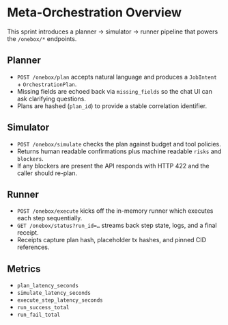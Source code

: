 # Meta-Orchestration Overview

This sprint introduces a planner → simulator → runner pipeline that powers the `/onebox/*` endpoints.

## Planner

* `POST /onebox/plan` accepts natural language and produces a `JobIntent` + `OrchestrationPlan`.
* Missing fields are echoed back via `missing_fields` so the chat UI can ask clarifying questions.
* Plans are hashed (`plan_id`) to provide a stable correlation identifier.

## Simulator

* `POST /onebox/simulate` checks the plan against budget and tool policies.
* Returns human readable confirmations plus machine readable `risks` and `blockers`.
* If any blockers are present the API responds with HTTP 422 and the caller should re-plan.

## Runner

* `POST /onebox/execute` kicks off the in-memory runner which executes each step sequentially.
* `GET /onebox/status?run_id=…` streams back step state, logs, and a final receipt.
* Receipts capture plan hash, placeholder tx hashes, and pinned CID references.

## Metrics

* `plan_latency_seconds`
* `simulate_latency_seconds`
* `execute_step_latency_seconds`
* `run_success_total`
* `run_fail_total`

